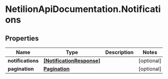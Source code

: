 # NetilionApiDocumentation.Notifications

## Properties
Name | Type | Description | Notes
------------ | ------------- | ------------- | -------------
**notifications** | [**[NotificationResponse]**](NotificationResponse.md) |  | [optional] 
**pagination** | [**Pagination**](Pagination.md) |  | [optional] 


